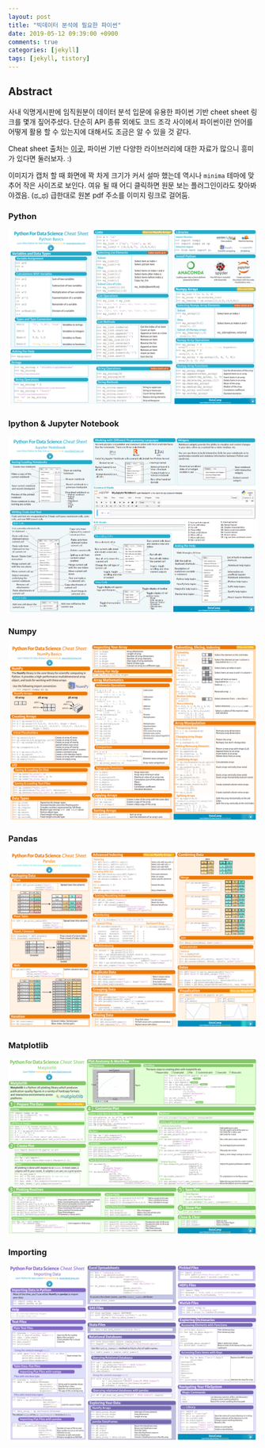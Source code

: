 ```yaml
---
layout: post
title: "빅데이터 분석에 필요한 파이썬"
date: 2019-05-12 09:39:00 +0900
comments: true
categories: [jekyll]
tags: [jekyll, tistory]
---
```


## Abstract

사내 익명게시판에 임직원분이 데이터 분석 입문에 유용한 파이썬 기반 cheet sheet 링크를 몇개 짚어주셨다. 단순히 API 종류 외에도 코드 조각 사이에서 파이썬이란 언어를 어떻게 활용 할 수 있는지에 대해서도 조금은 알 수 있을 것 같다.

Cheat sheet 출처는 [이곳](https://www.datacamp.com/community/data-science-cheatsheets), 파이썬 기반 다양한 라이브러리에 대한 자료가 많으니 흥미가 있다면 둘러보자. :)

이미지가 캡처 할 때 화면에 꽉 차게 크기가 커서 설마 했는데 역시나 `minima` 테마에 맞추어 작은 사이즈로 보인다. 여유 될 때 어디 클릭하면 원문 보는 플러그인이라도 찾아봐야겠음. (ಥ_ಥ) 급한대로 원본 pdf 주소를 이미지 링크로 걸어둠.

### Python

[![python-cheat-sheet-for-data-science-python](/images/python-cheat-sheet-for-data-science-python.PNG)](https://datacamp-community-prod.s3.amazonaws.com/e30fbcd9-f595-4a9f-803d-05ca5bf84612 )

### Ipython & Jupyter Notebook

[![python-cheat-sheet-for-data-science-ipython-jupyter-notebook](/images/python-cheat-sheet-for-data-science-ipython-jupyter-notebook.PNG)](https://datacamp-community-prod.s3.amazonaws.com/48093c40-5303-45f4-bbf9-0c96c0133c40)

### Numpy

[![python-cheat-sheet-for-data-science-numpy](/images/python-cheat-sheet-for-data-science-numpy.PNG)](https://datacamp-community-prod.s3.amazonaws.com/e9f83f72-a81b-42c7-af44-4e35b48b20b7)

### Pandas

[![python-cheat-sheet-for-data-science-pandas](/images/python-cheat-sheet-for-data-science-pandas.PNG)](https://datacamp-community-prod.s3.amazonaws.com/9f0f2ae1-8bd8-4302-a67b-e17f3059d9e8)

### Matplotlib

[![python-cheat-sheet-for-data-science-matplotlib](/images/python-cheat-sheet-for-data-science-matplotlib.PNG)](https://datacamp-community-prod.s3.amazonaws.com/28b8210c-60cc-4f13-b0b4-5b4f2ad4790b)

### Importing

[![python-cheat-sheet-for-data-science-importing](/images/python-cheat-sheet-for-data-science-importing.PNG)](https://datacamp-community-prod.s3.amazonaws.com/50d31142-3de0-4159-89b9-18b718a728ef)

